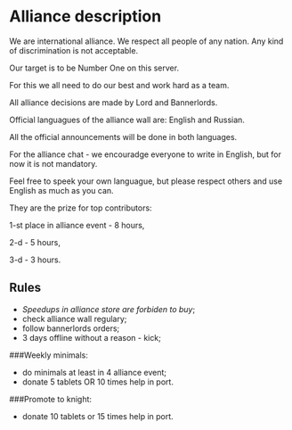 
# Alliance description 
We are international alliance. We respect all people of any nation.
Any kind of discrimination is not acceptable. 

Our target is to be Number One on this server.

For this we all need to do our best and work hard as a team.

All alliance decisions are made by Lord and Bannerlords.

Official languagues of the alliance wall are: English and Russian. 

All the official announcements will be done in both languages.

For the alliance chat  - we encouradge everyone to write in English, but for now it is not mandatory.

Feel free to speek your own languague, but please respect others and use English as much as you can. 



They are the prize for top contributors:

1-st place in alliance event - 8 hours,

2-d - 5 hours,

3-d - 3 hours.

##  Rules
- *Speedups in alliance store are forbiden to buy*;
- check alliance wall regulary;
- follow bannerlords orders;
- 3 days offline without a reason - kick;

###Weekly minimals:
- do minimals at least in 4 alliance event;
- donate 5 tablets OR 10 times help in port.

###Promote to knight:
 - donate 10 tablets or 15 times help in port.
 
 
